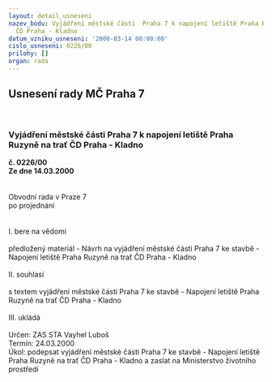 ```yaml
---
layout: detail_usneseni
nazev_bodu: Vyjádření městské části  Praha 7 k napojení letiště Praha Ruzyně na trať
  ČD Praha - Kladno
datum_vzniku_usneseni: '2000-03-14 00:00:00'
cislo_usneseni: 0226/00
prilohy: []
organ: rada
---
```

<div id="ucUsn_pList" class="usn">
	<span><h2>Usnesení rady MČ Praha 7 </h2>
<br></span><div class="standBody">
<span><h3>Vyjádření městské části  Praha 7 k napojení letiště Praha Ruzyně na trať ČD Praha - Kladno</h3></span><div class="center">
		<strong>č. 0226/00</strong><br>
	</div>
<div class="center">
		<strong>Ze dne 14.03.2000</strong><br><br>
	</div>
<br>Obvodní rada v Praze 7<br>po projednání<br><br><br>I.	bere na vědomí<br><br> předložený materiál - Návrh na vyjádření městské části  Praha 7 ke stavbě - Napojení letiště Praha Ruzyně na trať ČD Praha - Kladno<br><br>II.	souhlasí <br><br>s textem vyjádření městské části Praha 7 ke stavbě -  Napojení letiště Praha Ruzyně na trať ČD Praha - Kladno<br><br>III.	ukládá <br><br> Určen:	     	ZAS STA Vayhel Luboš<br>Termín: 24.03.2000<br>Úkol:	podepsat vyjádření městské části Praha 7 ke stavbě -  Napojení letiště Praha Ruzyně na trať ČD Praha - Kladno a zaslat na Ministerstvo životního prostředí <br>
</div>
</div>